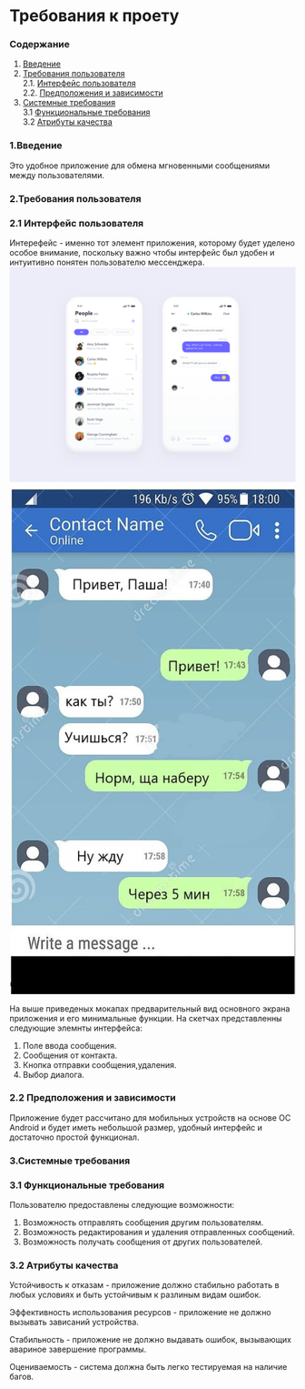 # Требования к проету
### Содержание
1. [Введение](#1)
2. [Требования пользователя](#2) <br>
  2.1. [Интерфейс пользователя](#2.1) <br>
  2.2. [Предположения и зависимости](#2.3) <br>
3. [Системные требования](#3) <br>
  3.1 [Функциональные требования](#3.1) <br>
  3.2 [Атрибуты качества](#3.2) <br>


### 1.Введение<a name="1"></a>
	
  Это удобное приложение для обмена мгновенными сообщениями между пользователями.

### 2.Требования пользователя<a name="2"></a>
### 2.1 Интерфейс пользователя<a name="2.1"></a>
Интерефейс - именно тот элемент приложения, которому будет уделено особое внимание, поскольку важно чтобы интерфейс был удобен и интуитивно понятен пользователю мессенджера.
![](https://github.com/PavelPiuta/Messenger/blob/main/documents/mc2.png)
![](https://github.com/PavelPiuta/Messenger/blob/master/documents/mc3.jpg)

На выше приведеных мокапах предварительный вид основного экрана приложения и его минимальные функции. На скетчах представленны следующие элемнты интерфейса:
1.	Поле ввода сообщения.
2.	Сообщения от контакта.
3.	Кнопка отправки сообщения,удаления.
4.	Выбор диалога.

### 2.2 Предположения и зависимости<a name="2.3"></a>
Приложение будет рассчитано для мобильных устройств на основе ОС Android  и будет иметь небольшой размер, удобный интерфейс и достаточно простой функционал.

### 3.Системные требования<a name="3"></a>
### 3.1 Функциональные требования<a name="3.1"></a>
Пользователю предоставлены следующие возможности:
1.	Возможность отправлять сообщения другим пользователям.
2.	Возможность редактирования и удаления отправленных сообщений.
3.	Возможность получать сообщения от других пользователей.

### 3.2 Атрибуты качества<a name="3.2"></a>

Устойчивость к отказам - приложение должно стабильно работать в любых условиях и быть устойчивым к разлиным видам ошибок.<br>

Эффективность использования ресурсов - приложение не должно вызывать зависаний устройства.<br>

Стабильность - приложение не должно выдавать  ошибок, вызывающих авариное завершение программы.<br>

Оцениваемость - система должна быть легко тестируемая на наличие багов.<br>

